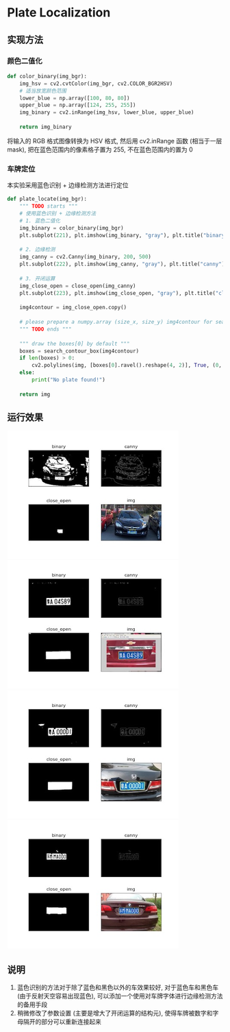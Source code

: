 # Plate Localization

## 实现方法

### 颜色二值化

```py
def color_binary(img_bgr):
    img_hsv = cv2.cvtColor(img_bgr, cv2.COLOR_BGR2HSV)
    # 适当放宽颜色范围
    lower_blue = np.array([100, 80, 80])
    upper_blue = np.array([124, 255, 255])
    img_binary = cv2.inRange(img_hsv, lower_blue, upper_blue)

    return img_binary
```

将输入的 RGB 格式图像转换为 HSV 格式, 然后用 cv2.inRange 函数 (相当于一层 mask), 把在蓝色范围内的像素格子置为 255, 不在蓝色范围内的置为 0

<div STYLE="page-break-after: always;"></div>

### 车牌定位

本实验采用蓝色识别 + 边缘检测方法进行定位

```py
def plate_locate(img_bgr):
    """ TODO starts """
    # 使用蓝色识别 + 边缘检测方法
    # 1. 蓝色二值化
    img_binary = color_binary(img_bgr)
    plt.subplot(221), plt.imshow(img_binary, "gray"), plt.title("binary"), plt.xticks([]), plt.yticks([])

    # 2. 边缘检测
    img_canny = cv2.Canny(img_binary, 200, 500)
    plt.subplot(222), plt.imshow(img_canny, "gray"), plt.title("canny"), plt.xticks([]), plt.yticks([])

    # 3. 开闭运算
    img_close_open = close_open(img_canny)
    plt.subplot(223), plt.imshow(img_close_open, "gray"), plt.title("close_open"), plt.xticks([]), plt.yticks([])

    img4contour = img_close_open.copy()

    # please prepare a numpy.array (size_x, size_y) img4contour for search_contour_box() func next
    """ TODO ends """

    """ draw the boxes[0] by default """
    boxes = search_contour_box(img4contour)
    if len(boxes) > 0:
        cv2.polylines(img, [boxes[0].ravel().reshape(4, 2)], True, (0, 255, 255), 2)
    else:
        print("No plate found!")

    return img
```

<div STYLE="page-break-after: always;"></div>

## 运行效果

![效果图1](images/result1.jpg)
![效果图2](images/result2.jpg)
![效果图3](images/result3.jpg)
![效果图4](images/result4.jpg)

## 说明

1. 蓝色识别的方法对于除了蓝色和黑色以外的车效果较好, 对于蓝色车和黑色车 (由于反射天空容易出现蓝色), 可以添加一个使用对车牌字体进行边缘检测方法的备用手段
2. 稍微修改了参数设置 (主要是增大了开闭运算的结构元), 使得车牌被数字和字母隔开的部分可以重新连接起来